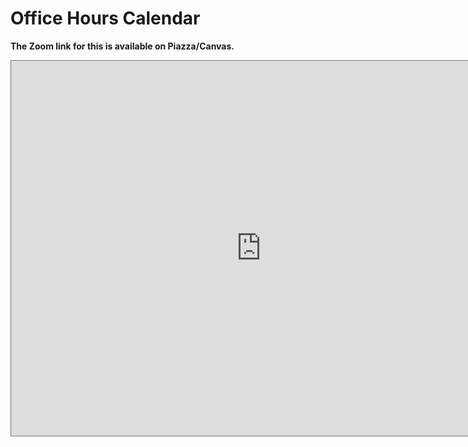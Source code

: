 # Office Hours Calendar

**The Zoom link for this is available on Piazza/Canvas.**

<iframe src="https://calendar.google.com/calendar/embed?height=600&wkst=1&bgcolor=%23ffffff&ctz=America%2FNew_York&showNav=1&mode=WEEK&showCalendars=1&showTabs=0&showPrint=0&showDate=1&src=Y180ODRkMDc0YmUwZjI1ZDU5OWExYmY5NmJiMjY5MzYwNWFlOWRiNDJkYmQzNjM5ZmU1ZmVlOGEzNDU0NGE0ZTY5QGdyb3VwLmNhbGVuZGFyLmdvb2dsZS5jb20&color=%23E67C73" style="border:solid 1px #777" width="800" height="600" frameborder="0" scrolling="no"></iframe>

